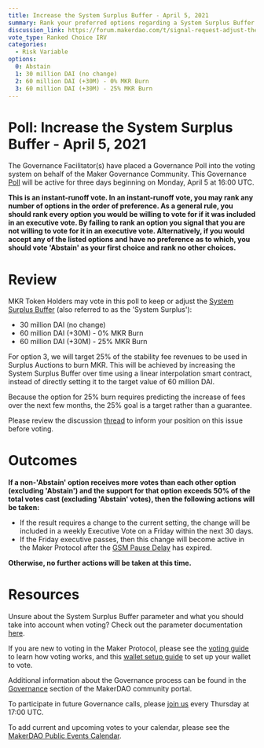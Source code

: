 ```yaml
---
title: Increase the System Surplus Buffer - April 5, 2021
summary: Rank your preferred options regarding a System Surplus Buffer increase.
discussion_link: https://forum.makerdao.com/t/signal-request-adjust-the-surplus-buffer-march-april-2021/6979
vote_type: Ranked Choice IRV
categories:
  - Risk Variable
options:
  0: Abstain
  1: 30 million DAI (no change)
  2: 60 million DAI (+30M) - 0% MKR Burn
  3: 60 million DAI (+30M) - 25% MKR Burn
---
```


# Poll: Increase the System Surplus Buffer - April 5, 2021

The Governance Facilitator(s) have placed a Governance Poll into the voting system on behalf of the Maker Governance Community. This Governance [Poll](https://community-development.makerdao.com/en/learn/governance/on-chain-gov) will be active for three days beginning on Monday, April 5 at 16:00 UTC.

**This is an instant-runoff vote. In an instant-runoff vote, you may rank any number of options in the order of preference. As a general rule, you should rank every option you would be willing to vote for if it was included in an executive vote. By failing to rank an option you signal that you are not willing to vote for it in an executive vote. Alternatively, if you would accept any of the listed options and have no preference as to which, you should vote 'Abstain' as your first choice and rank no other choices.**

# Review

MKR Token Holders may vote in this poll to keep or adjust the [System Surplus Buffer](https://community-development.makerdao.com/en/learn/governance/param-system-surplus-buffer) (also referred to as the 'System Surplus'):

- 30 million DAI (no change)
- 60 million DAI (+30M) - 0% MKR Burn
- 60 million DAI (+30M) - 25% MKR Burn

For option 3, we will target 25% of the stability fee revenues to be used in Surplus Auctions to burn MKR. This will be achieved by increasing the System Surplus Buffer over time using a linear interpolation smart contract, instead of directly setting it to the target value of 60 million DAI.

Because the option for 25% burn requires predicting the increase of fees over the next few months, the 25% goal is a target rather than a guarantee.

Please review the discussion [thread](https://forum.makerdao.com/t/signal-request-adjust-the-surplus-buffer-march-april-2021/6979) to inform your position on this issue before voting.

# Outcomes

**If a non-'Abstain' option receives more votes than each other option (excluding 'Abstain') and the support for that option exceeds 50% of the total votes cast (excluding 'Abstain' votes), then the following actions will be taken:**

- If the result requires a change to the current setting, the change will be included in a weekly Executive Vote on a Friday within the next 30 days.
- If the Friday executive passes, then this change will become active in the Maker Protocol after the [GSM Pause Delay](https://community-development.makerdao.com/en/learn/governance/param-gsm-pause-delay) has expired.

**Otherwise, no further actions will be taken at this time.**

# Resources

Unsure about the System Surplus Buffer parameter and what you should take into account when voting? Check out the parameter documentation [here](https://community-development.makerdao.com/en/learn/governance/param-system-surplus-buffer).

If you are new to voting in the Maker Protocol, please see the [voting guide](https://community-development.makerdao.com/en/learn/governance/how-voting-works/) to learn how voting works, and this [wallet setup guide](https://community-development.makerdao.com/en/learn/governance/voting-setup/) to set up your wallet to vote.

Additional information about the Governance process can be found in the [Governance](https://community-development.makerdao.com/en/learn/governance) section of the MakerDAO community portal.

To participate in future Governance calls, please [join us](https://github.com/makerdao/community/tree/master/governance/governance-and-risk-meetings) every Thursday at 17:00 UTC.

To add current and upcoming votes to your calendar, please see the [MakerDAO Public Events Calendar](https://calendar.google.com/calendar/embed?src=makerdao.com_3efhm2ghipksegl009ktniomdk%40group.calendar.google.com&ctz=UTC&mode=week&showCalendars=0&showPrint=0).
